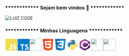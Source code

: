 ### <div align="left"> ************ Sejam bem vindos 👋 ************ </div> 

![LUIZ CODE ](https://github-readme-stats.vercel.app/api?username=LuizinhoVI&show_icons=true&theme=radical)

### <div align="left"> ************ Minhas Linguagens ************ </div> 
  <img align="left"  height="40" width="40" src="https://raw.githubusercontent.com/devicons/devicon/master/icons/javascript/javascript-plain.svg">
  <img align="left"height="40" width="40" src="https://raw.githubusercontent.com/devicons/devicon/master/icons/typescript/typescript-plain.svg">
  <img align="left"  height="40" width="40" src="https://cdn-icons-png.flaticon.com/512/6132/6132222.png">
  <img align="left" height="40" width="40" src="https://raw.githubusercontent.com/devicons/devicon/master/icons/html5/html5-original.svg">
  <img align="left"  height="40" width="40" src="https://raw.githubusercontent.com/devicons/devicon/master/icons/css3/css3-original.svg">
  <img align="left"  height="40" width="40" src="https://raw.githubusercontent.com/devicons/devicon/master/icons/python/python-original.svg">
  <img align="left"  height="40" width="40" src="https://raw.githubusercontent.com/devicons/devicon/master/icons/csharp/csharp-original.svg">
  <img align="left"  height="40" width="40" src="https://cdn-icons-png.flaticon.com/512/2772/2772128.png">
 <img align="left"  height="40" width="40" src="https://cdn-icons-png.flaticon.com/512/536/536437.png">
